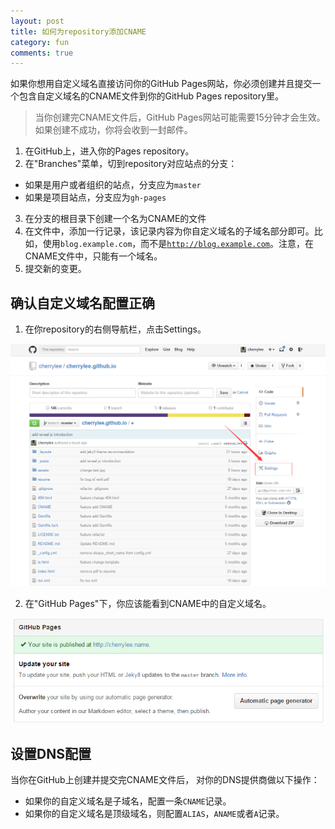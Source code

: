 ```yaml
---
layout: post
title: 如何为repository添加CNAME
category: fun
comments: true
---
```


如果你想用自定义域名直接访问你的GitHub Pages网站，你必须创建并且提交一个包含自定义域名的CNAME文件到你的GitHub Pages repository里。

> 当你创建完CNAME文件后，GitHub Pages网站可能需要15分钟才会生效。如果创建不成功，你将会收到一封邮件。

1. 在GitHub上，进入你的Pages repository。
2. 在"Branches"菜单，切到repository对应站点的分支：
  - 如果是用户或者组织的站点，分支应为<code>master</code>
  - 如果是项目站点，分支应为<code>gh-pages</code>
3. 在分支的根目录下创建一个名为CNAME的文件
4. 在文件中，添加一行记录，该记录内容为你自定义域名的子域名部分即可。比如，使用<code>blog.example.com</code>，而不是<code>http://blog.example.com</code>。注意，在CNAME文件中，只能有一个域名。
5. 提交新的变更。

## 确认自定义域名配置正确

1. 在你repository的右侧导航栏，点击Settings。

<p class="picture"><img alt="" src="/assets/img/2013-2-10/setting.jpg"/></p>

2. 在"GitHub Pages"下，你应该能看到CNAME中的自定义域名。

<p class="picture"><img alt="" src="/assets/img/2013-2-10/cherrylee_name.jpg"/></p>

## 设置DNS配置

当你在GitHub上创建并提交完CNAME文件后， 对你的DNS提供商做以下操作：
- 如果你的自定义域名是子域名，配置一条<code>CNAME</code>记录。
- 如果你的自定义域名是顶级域名，则配置<code>ALIAS</code>，<code>ANAME</code>或者<code>A</code>记录。